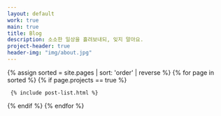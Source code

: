 ```yaml
---
layout: default
work: true
main: true
title: Blog
description: 소소한 일상을 흘려보내되, 잊지 말아요.
project-header: true
header-img: "img/about.jpg"
---
```


<div class="catalogue">
{% assign sorted = site.pages | sort: 'order' | reverse %}
{% for page in sorted %}
{% if page.projects == true %}

     {% include post-list.html %}

{% endif %}
{% endfor %}
</div>


